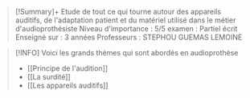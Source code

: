 >[!Summary]+
>Etude de tout ce qui tourne autour des appareils auditifs, de l'adaptation patient et du matériel utilisé dans le métier d'audioprothésiste
>Niveau d'importance : 5/5
>examen : Partiel écrit
>Enseigné sur : 3 années
>Professeurs : STEPHOU GUEMAS LEMOINE


>[!INFO]
>Voici les grands thèmes qui sont abordés en audioprothèse
>- [[Principe de l'audition]]
>- [[La surdité]]
>- [[Les appareils auditifs]]
>


